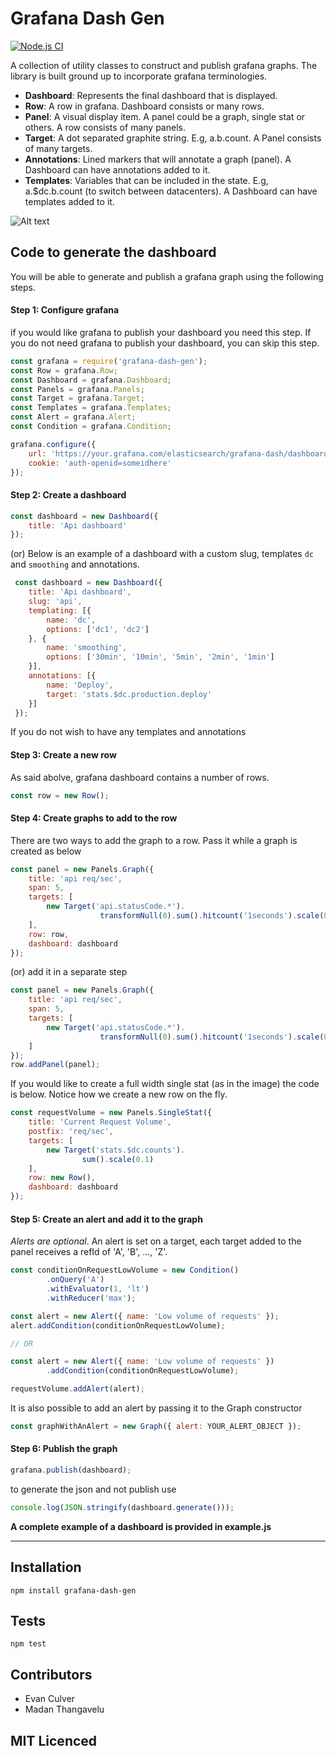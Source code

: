 # Grafana Dash Gen

[![Node.js CI](https://github.com/uber/grafana-dash-gen/actions/workflows/node.js.yml/badge.svg)](https://github.com/uber/grafana-dash-gen/actions/workflows/node.js.yml)

A collection of utility classes to construct and publish grafana graphs. The library is built ground up to incorporate grafana terminologies. 

- **Dashboard**: Represents the final dashboard that is displayed.
- **Row**: A row in grafana. Dashboard consists or many rows.
- **Panel**: A visual display item. A panel could be a graph, single stat or others. A row consists of many panels.
- **Target**: A dot separated graphite string. E.g, a.b.count. A Panel consists of many targets.
- **Annotations**: Lined markers that will annotate a graph (panel). A Dashboard can have annotations added to it. 
- **Templates**: Variables that can be included in the state. E.g, a.$dc.b.count (to switch between datacenters). A Dashboard can have templates added to it. 

![Alt text](/grafana.png?raw=true "Optional Title")

## Code to generate the dashboard

You will be able to generate and publish a grafana graph using the following steps. 

#### Step 1: Configure grafana 
if you would like grafana to publish your dashboard you need this step. If you do not need grafana to publish your dashboard, you can skip this step. 
```js
const grafana = require('grafana-dash-gen');
const Row = grafana.Row;
const Dashboard = grafana.Dashboard;
const Panels = grafana.Panels;
const Target = grafana.Target;
const Templates = grafana.Templates;
const Alert = grafana.Alert;
const Condition = grafana.Condition;

grafana.configure({
	url: 'https://your.grafana.com/elasticsearch/grafana-dash/dashboard/',
	cookie: 'auth-openid=someidhere'
});
```
#### Step 2: Create a dashboard
```js
const dashboard = new Dashboard({
	title: 'Api dashboard'
});
```
(or) Below is an example of a dashboard with a custom slug, templates `dc` and `smoothing` and annotations.
```js
 const dashboard = new Dashboard({
 	title: 'Api dashboard',
 	slug: 'api',
 	templating: [{
 		name: 'dc',
 		options: ['dc1', 'dc2']
 	}, {
 		name: 'smoothing',
 		options: ['30min', '10min', '5min', '2min', '1min']
 	}],
 	annotations: [{
 		name: 'Deploy',
 		target: 'stats.$dc.production.deploy'
 	}]
 });
```

If you do not wish to have any templates and annotations

#### Step 3: Create a new row
As said abolve, grafana dashboard contains a number of rows. 
```js
const row = new Row();
```

#### Step 4: Create graphs to add to the row
There are two ways to add the graph to a row. Pass it while a graph is created as below
```js
const panel = new Panels.Graph({
	title: 'api req/sec',
	span: 5, 
	targets: [
		new Target('api.statusCode.*').
					transformNull(0).sum().hitcount('1seconds').scale(0.1).alias('rps')
	],
	row: row,
	dashboard: dashboard
});
```

(or) add it in a separate step
```js
const panel = new Panels.Graph({
	title: 'api req/sec',
	span: 5,
	targets: [
		new Target('api.statusCode.*').
					transformNull(0).sum().hitcount('1seconds').scale(0.1).alias('rps')
	]
});
row.addPanel(panel);
```

If you would like to create a full width single stat (as in the image) the code is below. Notice how we create a new row on the fly. 
```js
const requestVolume = new Panels.SingleStat({
	title: 'Current Request Volume',
	postfix: 'req/sec',
	targets: [
		new Target('stats.$dc.counts').
				sum().scale(0.1)
	],
	row: new Row(),
	dashboard: dashboard
});
```

#### Step 5: Create an alert and add it to the graph
_Alerts are optional_. An alert is set on a target, each target added to the panel receives a refId of 'A', 'B', ..., 'Z'.
```js
const conditionOnRequestLowVolume = new Condition()
        .onQuery('A')
        .withEvaluator(1, 'lt')
        .withReducer('max');

const alert = new Alert({ name: 'Low volume of requests' });
alert.addCondition(conditionOnRequestLowVolume);

// OR 

const alert = new Alert({ name: 'Low volume of requests' })
        .addCondition(conditionOnRequestLowVolume);

requestVolume.addAlert(alert);
```

It is also possible to add an alert by passing it to the Graph constructor
```js
const graphWithAnAlert = new Graph({ alert: YOUR_ALERT_OBJECT });
```

#### Step 6: Publish the graph
```js
grafana.publish(dashboard);
```

to generate the json and not publish use

```js
console.log(JSON.stringify(dashboard.generate()));
```

**A complete example of a dashboard is provided in example.js**


-----

## Installation

`npm install grafana-dash-gen`

## Tests

`npm test`

## Contributors

 - Evan Culver
 - Madan Thangavelu

## MIT Licenced


